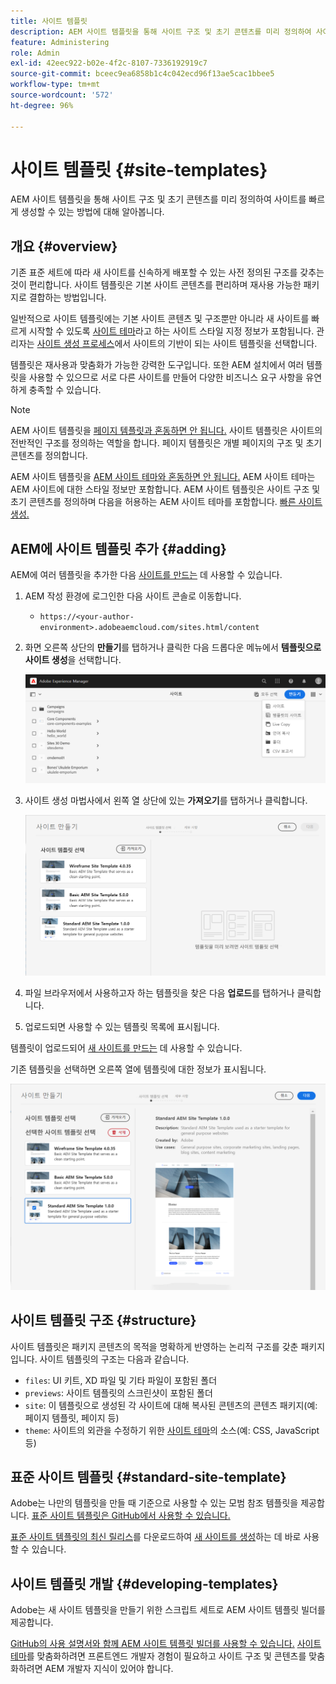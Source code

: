 ```yaml
---
title: 사이트 템플릿
description: AEM 사이트 템플릿을 통해 사이트 구조 및 초기 콘텐츠를 미리 정의하여 사이트를 빠르게 생성할 수 있는 방법에 대해 알아봅니다.
feature: Administering
role: Admin
exl-id: 42eec922-b02e-4f2c-8107-7336192919c7
source-git-commit: bceec9ea6858b1c4c042ecd96f13ae5cac1bbee5
workflow-type: tm+mt
source-wordcount: '572'
ht-degree: 96%

---
```


# 사이트 템플릿 {#site-templates}

AEM 사이트 템플릿을 통해 사이트 구조 및 초기 콘텐츠를 미리 정의하여 사이트를 빠르게 생성할 수 있는 방법에 대해 알아봅니다.

## 개요 {#overview}

기존 표준 세트에 따라 새 사이트를 신속하게 배포할 수 있는 사전 정의된 구조를 갖추는 것이 편리합니다. 사이트 템플릿은 기본 사이트 콘텐츠를 편리하며 재사용 가능한 패키지로 결합하는 방법입니다.

일반적으로 사이트 템플릿에는 기본 사이트 콘텐츠 및 구조뿐만 아니라 새 사이트를 빠르게 시작할 수 있도록 [사이트 테마](site-themes.md)라고 하는 사이트 스타일 지정 정보가 포함됩니다. 관리자는 [사이트 생성 프로세스](create-site.md)에서 사이트의 기반이 되는 사이트 템플릿을 선택합니다.

템플릿은 재사용과 맞춤화가 가능한 강력한 도구입니다. 또한 AEM 설치에서 여러 템플릿을 사용할 수 있으므로 서로 다른 사이트를 만들어 다양한 비즈니스 요구 사항을 유연하게 충족할 수 있습니다.

>[!NOTE]
>
>AEM 사이트 템플릿을 [페이지 템플릿과 혼동하면 안 됩니다.](/help/sites-cloud/authoring/features/templates.md) 사이트 템플릿은 사이트의 전반적인 구조를 정의하는 역할을 합니다. 페이지 템플릿은 개별 페이지의 구조 및 초기 콘텐츠를 정의합니다.
>
>AEM 사이트 템플릿을 [AEM 사이트 테마와 혼동하면 안 됩니다.](site-themes.md) AEM 사이트 테마는 AEM 사이트에 대한 스타일 정보만 포함합니다. AEM 사이트 템플릿은 사이트 구조 및 초기 콘텐츠를 정의하며 다음을 허용하는 AEM 사이트 테마를 포함합니다. [빠른 사이트 생성.](create-site.md)

## AEM에 사이트 템플릿 추가 {#adding}

AEM에 여러 템플릿을 추가한 다음 [사이트를 만드는](create-site.md) 데 사용할 수 있습니다.

1. AEM 작성 환경에 로그인한 다음 사이트 콘솔로 이동합니다.

   * `https://<your-author-environment>.adobeaemcloud.com/sites.html/content`

1. 화면 오른쪽 상단의 **만들기**&#x200B;를 탭하거나 클릭한 다음 드롭다운 메뉴에서 **템플릿으로 사이트 생성**&#x200B;을 선택합니다.

   ![템플릿으로 사이트 생성](../assets/create-site-from-template.png)

1. 사이트 생성 마법사에서 왼쪽 열 상단에 있는 **가져오기**&#x200B;를 탭하거나 클릭합니다.

   ![사이트 생성 마법사](../assets/site-creation-wizard.png)

1. 파일 브라우저에서 사용하고자 하는 템플릿을 찾은 다음 **업로드**&#x200B;를 탭하거나 클릭합니다.

1. 업로드되면 사용할 수 있는 템플릿 목록에 표시됩니다.

템플릿이 업로드되어 [새 사이트를 만드는](create-site.md) 데 사용할 수 있습니다.

기존 템플릿을 선택하면 오른쪽 열에 템플릿에 대한 정보가 표시됩니다.

![템플릿 선택](../assets/select-site-template.png)

## 사이트 템플릿 구조 {#structure}

사이트 템플릿은 패키지 콘텐츠의 목적을 명확하게 반영하는 논리적 구조를 갖춘 패키지입니다. 사이트 템플릿의 구조는 다음과 같습니다.

* `files`: UI 키트, XD 파일 및 기타 파일이 포함된 폴더
* `previews`: 사이트 템플릿의 스크린샷이 포함된 폴더
* `site`: 이 템플릿으로 생성된 각 사이트에 대해 복사된 콘텐츠의 콘텐츠 패키지(예: 페이지 템플릿, 페이지 등)
* `theme`: 사이트의 외관을 수정하기 위한 [사이트 테마](site-themes.md)의 소스(예: CSS, JavaScript 등)

## 표준 사이트 템플릿 {#standard-site-template}

Adobe는 나만의 템플릿을 만들 때 기준으로 사용할 수 있는 모범 참조 템플릿을 제공합니다. [표준 사이트 템플릿은 GitHub에서 사용할 수 있습니다.](https://github.com/adobe/aem-site-template-standard)

[표준 사이트 템플릿의 최신 릴리스](https://github.com/adobe/aem-site-template-standard/releases)를 다운로드하여 [새 사이트를 생성](create-site.md)하는 데 바로 사용할 수 있습니다.

## 사이트 템플릿 개발 {#developing-templates}

Adobe는 새 사이트 템플릿을 만들기 위한 스크립트 세트로 AEM 사이트 템플릿 빌더를 제공합니다.

[GitHub의 사용 설명서와 함께 AEM 사이트 템플릿 빌더를 사용할 수 있습니다.](https://github.com/adobe/aem-site-template-builder) [사이트 테마](site-themes.md)를 맞춤화하려면 프론트엔드 개발자 경험이 필요하고 사이트 구조 및 콘텐츠를 맞춤화하려면 AEM 개발자 지식이 있어야 합니다.

